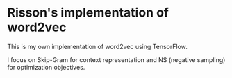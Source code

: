 # Risson's implementation of word2vec

This is my own implementation of word2vec using TensorFlow.

I focus on Skip-Gram for context representation and NS (negative sampling) for optimization objectives.
